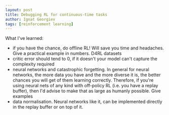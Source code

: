```yaml
---
layout: post
title: Debugging RL for continuous-time tasks
author: Ignat Georgiev
tags: [reinforcement learning]
---
```


What I've learned:
- if you have the chance, do offline RL! Will save you time and headaches. Give a practical example in numbers. D4RL datasets
- critic error should tend to 0, if it doesn't your model can't capture the complexity required
- neural networks and catastrophic forgetting. In general for neural networks, the more data you have and the more diverse it is, the better chances you will get of them learning correctly. Therefore, if you're using neural nets of any kind with off-policy RL (i.e. you have a replay buffer), then I'd advise to make that as large as humanly possible. Give examples
- data normalisation. Neural networks like it, can be implemented directly in the replay buffer or on top of it.
